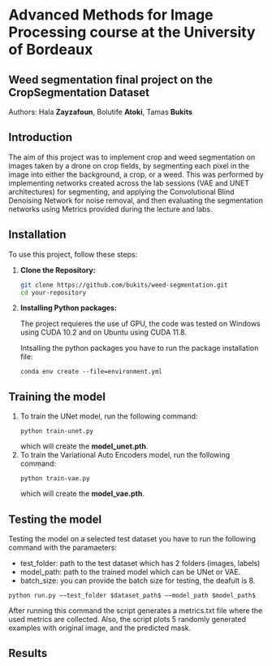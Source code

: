 # Advanced Methods for Image Processing course at the University of Bordeaux
## Weed segmentation final project on the CropSegmentation Dataset

Authors: Hala __Zayzafoun__, Bolutife __Atoki__, Tamas __Bukits__
 
 ## Introduction
The aim of this project was to implement crop and weed segmentation on images taken by a drone
on crop fields, by segmenting each pixel in the image into either the background, a crop, or a weed.
This was performed by implementing networks created across the lab sessions (VAE and UNET
architectures) for segmenting, and applying the Convolutional Blind Denoising Network for noise
removal, and then evaluating the segmentation networks using Metrics provided during the lecture
and labs.

## Installation

To use this project, follow these steps:

1. **Clone the Repository:**
   ```bash
   git clone https://github.com/bukits/weed-segmentation.git
   cd your-repository
   ```

2. **Installing Python packages:**

    The project requieres the use uf GPU, the code was tested on Windows using CUDA 10.2 and on Ubuntu using CUDA 11.8.

    Intsalling the python packages you have to run the package installation file:

    ``` 
    conda env create --file=environment.yml
    ```

## Training the model

1. To train the UNet model, run the following command:
    ``` 
    python train-unet.py
    ```
    which will create the __model_unet.pth__.
2. To train the Variational Auto Encoders model, run the following command:
    ``` 
    python train-vae.py
    ```
    which will create the __model_vae.pth__.

## Testing the model

Testing the model on a selected test dataset you have to run the following command with the paramaeters:

* test_folder: path to the test dataset which has 2 folders (images, labels)
* model_path: path to the trained model which can be UNet or VAE.
* batch_size: you can provide the batch size for testing, the deafult is 8.

```
python run.py −−test_folder $dataset_path$ −−model_path $model_path$
```
After running this command the script generates a metrics.txt file where the used metrics are collected. Also, the script plots 5 randomly generated examples with original image, and the predicted mask. 

## Results